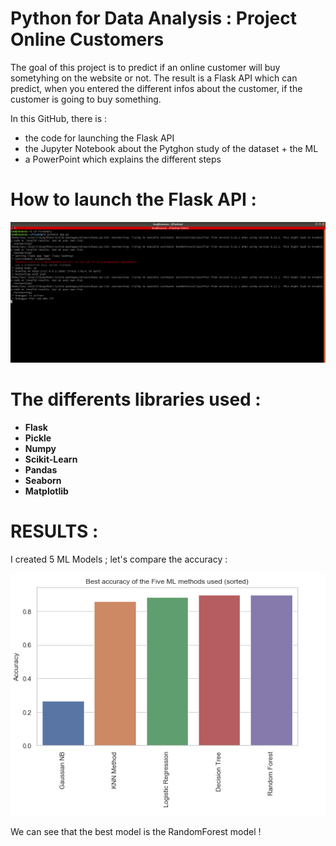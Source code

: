 # Python for Data Analysis : Project Online Customers

The goal of this project is to predict if an online customer will buy sometyhing on the website or not. 
The result is a Flask API which can predict, when you entered the different infos about the customer, if the customer is going to buy something.

In this GitHub, there is :

- the code for launching the Flask API
- the Jupyter Notebook about the Pytghon study of the dataset + the ML
- a PowerPoint which explains the different steps

# How to launch the Flask API :

![Screenshot](api.png)

# The differents libraries used : 

- **Flask** 
- **Pickle**
- **Numpy**
- **Scikit-Learn**
- **Pandas**
- **Seaborn**
- **Matplotlib**

# RESULTS :

I created 5 ML Models ; let's compare the accuracy :

![Screenshot](ACCURACY.PNG)

We can see that the best model is the RandomForest model !

